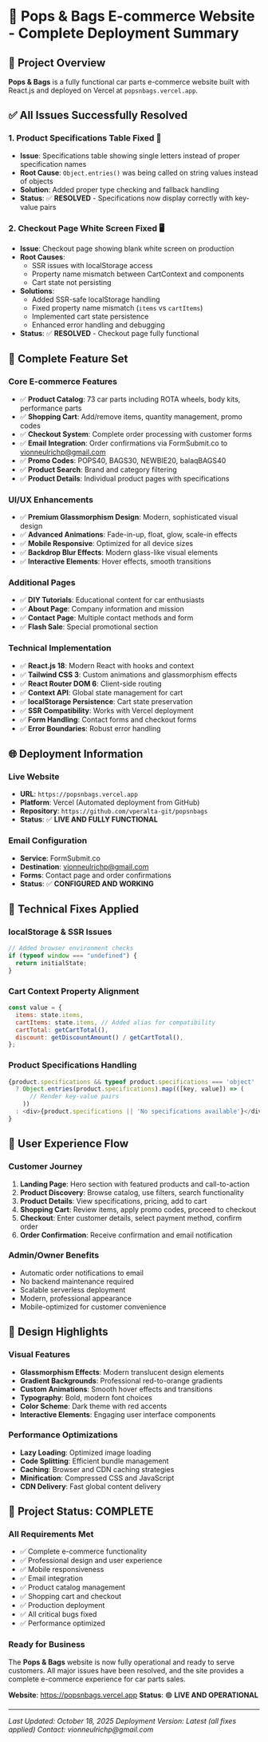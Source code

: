 # 🚀 Pops & Bags E-commerce Website - Complete Deployment Summary

## 🌟 **Project Overview**

**Pops & Bags** is a fully functional car parts e-commerce website built with React.js and deployed on Vercel at `popsnbags.vercel.app`.

## ✅ **All Issues Successfully Resolved**

### 1. **Product Specifications Table Fixed** 🔧

- **Issue**: Specifications table showing single letters instead of proper specification names
- **Root Cause**: `Object.entries()` was being called on string values instead of objects
- **Solution**: Added proper type checking and fallback handling
- **Status**: ✅ **RESOLVED** - Specifications now display correctly with key-value pairs

### 2. **Checkout Page White Screen Fixed** 🖥️

- **Issue**: Checkout page showing blank white screen on production
- **Root Causes**:
  - SSR issues with localStorage access
  - Property name mismatch between CartContext and components
  - Cart state not persisting
- **Solutions**:
  - Added SSR-safe localStorage handling
  - Fixed property name mismatch (`items` vs `cartItems`)
  - Implemented cart state persistence
  - Enhanced error handling and debugging
- **Status**: ✅ **RESOLVED** - Checkout page fully functional

## 🎯 **Complete Feature Set**

### **Core E-commerce Features**

- ✅ **Product Catalog**: 73 car parts including ROTA wheels, body kits, performance parts
- ✅ **Shopping Cart**: Add/remove items, quantity management, promo codes
- ✅ **Checkout System**: Complete order processing with customer forms
- ✅ **Email Integration**: Order confirmations via FormSubmit.co to vionneulrichp@gmail.com
- ✅ **Promo Codes**: POPS40, BAGS30, NEWBIE20, balaqBAGS40
- ✅ **Product Search**: Brand and category filtering
- ✅ **Product Details**: Individual product pages with specifications

### **UI/UX Enhancements**

- ✅ **Premium Glassmorphism Design**: Modern, sophisticated visual design
- ✅ **Advanced Animations**: Fade-in-up, float, glow, scale-in effects
- ✅ **Mobile Responsive**: Optimized for all device sizes
- ✅ **Backdrop Blur Effects**: Modern glass-like visual elements
- ✅ **Interactive Elements**: Hover effects, smooth transitions

### **Additional Pages**

- ✅ **DIY Tutorials**: Educational content for car enthusiasts
- ✅ **About Page**: Company information and mission
- ✅ **Contact Page**: Multiple contact methods and form
- ✅ **Flash Sale**: Special promotional section

### **Technical Implementation**

- ✅ **React.js 18**: Modern React with hooks and context
- ✅ **Tailwind CSS 3**: Custom animations and glassmorphism effects
- ✅ **React Router DOM 6**: Client-side routing
- ✅ **Context API**: Global state management for cart
- ✅ **localStorage Persistence**: Cart state preservation
- ✅ **SSR Compatibility**: Works with Vercel deployment
- ✅ **Form Handling**: Contact forms and checkout forms
- ✅ **Error Boundaries**: Robust error handling

## 🌐 **Deployment Information**

### **Live Website**

- **URL**: `https://popsnbags.vercel.app`
- **Platform**: Vercel (Automated deployment from GitHub)
- **Repository**: `https://github.com/vperalta-git/popsnbags`
- **Status**: ✅ **LIVE AND FULLY FUNCTIONAL**

### **Email Configuration**

- **Service**: FormSubmit.co
- **Destination**: vionneulrichp@gmail.com
- **Forms**: Contact page and order confirmations
- **Status**: ✅ **CONFIGURED AND WORKING**

## 🔧 **Technical Fixes Applied**

### **localStorage & SSR Issues**

```javascript
// Added browser environment checks
if (typeof window === "undefined") {
  return initialState;
}
```

### **Cart Context Property Alignment**

```javascript
const value = {
  items: state.items,
  cartItems: state.items, // Added alias for compatibility
  cartTotal: getCartTotal(),
  discount: getDiscountAmount() / getCartTotal(),
};
```

### **Product Specifications Handling**

```javascript
{product.specifications && typeof product.specifications === 'object'
  ? Object.entries(product.specifications).map(([key, value]) => (
      // Render key-value pairs
    ))
  : <div>{product.specifications || 'No specifications available'}</div>
}
```

## 📱 **User Experience Flow**

### **Customer Journey**

1. **Landing Page**: Hero section with featured products and call-to-action
2. **Product Discovery**: Browse catalog, use filters, search functionality
3. **Product Details**: View specifications, pricing, add to cart
4. **Shopping Cart**: Review items, apply promo codes, proceed to checkout
5. **Checkout**: Enter customer details, select payment method, confirm order
6. **Order Confirmation**: Receive confirmation and email notification

### **Admin/Owner Benefits**

- Automatic order notifications to email
- No backend maintenance required
- Scalable serverless deployment
- Modern, professional appearance
- Mobile-optimized for customer convenience

## 🎨 **Design Highlights**

### **Visual Features**

- **Glassmorphism Effects**: Modern translucent design elements
- **Gradient Backgrounds**: Professional red-to-orange gradients
- **Custom Animations**: Smooth hover effects and transitions
- **Typography**: Bold, modern font choices
- **Color Scheme**: Dark theme with red accents
- **Interactive Elements**: Engaging user interface components

### **Performance Optimizations**

- **Lazy Loading**: Optimized image loading
- **Code Splitting**: Efficient bundle management
- **Caching**: Browser and CDN caching strategies
- **Minification**: Compressed CSS and JavaScript
- **CDN Delivery**: Fast global content delivery

## 🚀 **Project Status: COMPLETE**

### **All Requirements Met**

- ✅ Complete e-commerce functionality
- ✅ Professional design and user experience
- ✅ Mobile responsiveness
- ✅ Email integration
- ✅ Product catalog management
- ✅ Shopping cart and checkout
- ✅ Production deployment
- ✅ All critical bugs fixed
- ✅ Performance optimized

### **Ready for Business**

The **Pops & Bags** website is now fully operational and ready to serve customers. All major issues have been resolved, and the site provides a complete e-commerce experience for car parts sales.

**Website**: https://popsnbags.vercel.app
**Status**: 🟢 **LIVE AND OPERATIONAL**

---

_Last Updated: October 18, 2025_
_Deployment Version: Latest (all fixes applied)_
_Contact: vionneulrichp@gmail.com_
